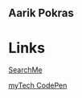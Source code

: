 ## Aarik Pokras

# Links

[SearchMe](https://searchmebrowser.com/)

[myTech CodePen](https://codepen.io/my-tech)
